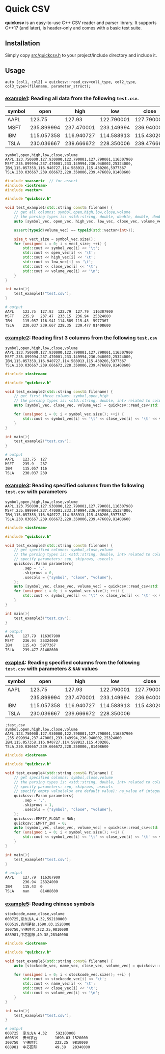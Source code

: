 # Quick CSV

**quickcsv** is an easy-to-use C++ CSV reader and parser library. It supports C++17 (and later), is header-only and comes with a basic test suite.

## Installation

Simply copy [src/quickcsv.h](src/quickcsv.h) to your project/include directory and include it.

## Usage

`auto [col1, col2] = quickcsv::read_csv<col1_type, col2_type, col3_type>(filename, parameter_struct);`

### [example1](tests/example1.h): Reading all data from the following `test.csv`.

| symbol | open       | high       | low        | close      | volume    |
| ------ | ---------- | ---------- | ---------- | ---------- | --------- |
| AAPL   | 123.75     | 127.93     | 122.790001 | 127.790001 | 116307900 |
| MSFT   | 235.899994 | 237.470001 | 233.149994 | 236.940002 | 25324000  |
| IBM    | 115.057358 | 116.940727 | 114.588913 | 115.430206 | 5977367   |
| TSLA   | 230.036667 | 239.666672 | 228.350006 | 239.476669 | 81408600  |

```csv
symbol,open,high,low,close,volume
AAPL,123.750000,127.930000,122.790001,127.790001,116307900
MSFT,235.899994,237.470001,233.149994,236.940002,25324000,
IBM,115.057358,116.940727,114.588913,115.430206,5977367
TSLA,230.036667,239.666672,228.350006,239.476669,81408600
```

```cpp
#include <cassert>  // for assert
#include <iostream>
#include <vector>

#include "quickcsv.h"

void test_example1(std::string const& filename) {
    // get all columns: symbol,open,high,low,close,volume
    // the parsing types is: <std::string, double, double, double, double, int> respectively
    auto [symbol_vec, open_vec, high_vec, low_vec, close_vec, volume_vec] = quickcsv::read_csv<std::string, double, double, double, double, int>(filename);

    assert(typeid(volume_vec) == typeid(std::vector<int>));

    size_t vect_size = symbol_vec.size();
    for (unsigned i = 0; i < vect_size; ++i) {
        std::cout << symbol_vec[i] << '\t';
        std::cout << open_vec[i] << '\t';
        std::cout << high_vec[i] << '\t';
        std::cout << low_vec[i] << '\t';
        std::cout << close_vec[i] << '\t';
        std::cout << volume_vec[i] << '\n';
    }
}

int main(){
    test_example1("test.csv");
}
```

```bash
# output
AAPL    123.75  127.93  122.79  127.79  116307900
MSFT    235.9   237.47  233.15  236.94  25324000
IBM     115.057 116.941 114.589 115.43  5977367
TSLA    230.037 239.667 228.35  239.477 81408600
```

### [example2](tests/example2.h): Reading first 3 columns from the following `test.csv`

```csv
symbol,open,high,low,close,volume
AAPL,123.750000,127.930000,122.790001,127.790001,116307900
MSFT,235.899994,237.470001,233.149994,236.940002,25324000,
IBM,115.057358,116.940727,114.588913,115.430206,5977367
TSLA,230.036667,239.666672,228.350006,239.476669,81408600
```

```cpp
#include <iostream>

#include "quickcsv.h"

void test_example2(std::string const& filename) {
    // get first three colums: symbol,open,high
    // the parsing types is: <std::string, double, int> related to column index
    auto [symbol_vec, close_vec, volume_vec] = quickcsv::read_csv<std::string, double, int>(filename);

    for (unsigned i = 0; i < symbol_vec.size(); ++i) {
        std::cout << symbol_vec[i] << '\t' << close_vec[i] << '\t' << volume_vec[i] << '\n';
    }
}

int main(){
    test_example2("test.csv");
}
```

```bash
# output
AAPL    123.75  127
MSFT    235.9   237
IBM     115.057 116
TSLA    230.037 239
```

### [example3](tests/example3.h): Reading specified columns from the following `test.csv` with parameters

```csv
symbol,open,high,low,close,volume
AAPL,123.750000,127.930000,122.790001,127.790001,116307900
MSFT,235.899994,237.470001,233.149994,236.940002,25324000,
IBM,115.057358,116.940727,114.588913,115.430206,5977367
TSLA,230.036667,239.666672,228.350006,239.476669,81408600
```

```cpp
#include <iostream>

#include "quickcsv.h"

void test_example3(std::string const& filename) {
    // get specified columns: symbol,close,volume
    // the parsing types is: <std::string, double, int> related to column index
    // specify parameters: sep, skiprows, usecols
    quickcsv::Param parameters{
        .sep = ',',
        .skiprows = 0,
        .usecols = {"symbol", "close", "volume"},
    };
    auto [symbol_vec, close_vec, volume_vec] = quickcsv::read_csv<std::string, double, int>(filename, parameters);
    for (unsigned i = 0; i < symbol_vec.size(); ++i) {
        std::cout << symbol_vec[i] << '\t' << close_vec[i] << '\t' << volume_vec[i] << '\n';
    }
}

int main(){
    test_example3("test.csv");
}
```

```bash
# output
AAPL    127.79  116307900
MSFT    236.94  25324000
IBM     115.43  5977367
TSLA    239.477 81408600
```

### [exaple4](tests/example4.h): Reading specified columns from the following `test.csv` with parameters & `NAN` values

| symbol | open       | high       | low        | close      | volume    |
| ------ | ---------- | ---------- | ---------- | ---------- | --------- |
| AAPL   | 123.75     | 127.93     | 122.790001 | 127.790001 | 116307900 |
|        | 235.899994 | 237.470001 | 233.149994 | 236.940002 | 25324000  |
| IBM    | 115.057358 | 116.940727 | 114.588913 | 115.430206 |           |
| TSLA   | 230.036667 | 239.666672 | 228.350006 |            | 81408600  |

```csv
;test.csv
symbol,open,high,low,close,volume
AAPL,123.750000,127.930000,122.790001,127.790001,116307900
,235.899994,237.470001,233.149994,236.940002,25324000
IBM,115.057358,116.940727,114.588913,115.430206,
TSLA,230.036667,239.666672,228.350006,,81408600
```

```cpp
#include <iostream>

#include "quickcsv.h"

void test_example4(std::string const& filename) {
    // get specified columns: symbol,close,volume
    // the parsing types is: <std::string, double, int> related to column index
    // specify parameters: sep, skiprows, usecols
    // specify empty value(also are default value): na_value of integer = 0; na_value of float = NAN
    quickcsv::Param parameters{
        .sep = ',',
        .skiprows = 1,
        .usecols = {"symbol", "close", "volume"},
    };
    quickcsv::EMPTY_FLOAT = NAN;
    quickcsv::EMPTY_INT = 0;
    auto [symbol_vec, close_vec, volume_vec] = quickcsv::read_csv<std::string, double, int>(filename, parameters);
    for (unsigned i = 0; i < symbol_vec.size(); ++i) {
        std::cout << symbol_vec[i] << '\t' << close_vec[i] << '\t' << volume_vec[i] << '\n';
    }
}

int main(){
    test_example4("test.csv");
}
```

```bash
# output
AAPL    127.79  116307900
        236.94  25324000
IBM     115.43  0
TSLA    nan     81408600
```

### [example5](tests/example5.h): Reading chinese symbols

```csv
stockcode,name,close,volume
000725,京东方A,4.32,592100000
600519,贵州茅台,1690.03,1520000
300750,宁德时代,222.25,9810000
688981,中芯国际,49.38,28340000
```

```cpp
#include <iostream>

#include "quickcsv.h"

void test_example5(std::string const& filename) {
    auto [stockcode_vec, name_vec, close_vec, volume_vec] = quickcsv::read_csv<std::string, std::string, double, int>(filename);

    for (unsigned i = 0; i < stockcode_vec.size(); ++i) {
        std::cout << stockcode_vec[i] << '\t';
        std::cout << name_vec[i] << '\t';
        std::cout << close_vec[i] << '\t';
        std::cout << volume_vec[i] << '\n';
    }
}

int main(){
    test_example5("test.csv");
}
```

```bash
# output
000725  京东方A 4.32    592100000
600519  贵州茅台        1690.03 1520000
300750  宁德时代        222.25  9810000
688981  中芯国际        49.38   28340000
```